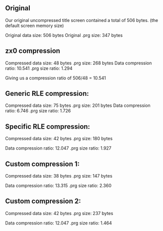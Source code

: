 Original 
-- 

Our original uncompressed title screen contained a total of 506 bytes. (the default screen memory size)

Original data size:     506 bytes
Original .prg size:     347 bytes


zx0 compression 
--

Compressed data size:   48 bytes
.prg size:              268 bytes
Data compression ratio: 10.541
.prg size ratio:        1.294

Giving us a compression ratio of 506/48 = 10.541

Generic RLE compression:
--

Compressed data size:   75 bytes
.prg size:              201 bytes
Data compression ratio: 6.746
.prg size ratio:        1.726

Specific RLE compression:
--

Compressed data size:   42 bytes
.prg size:              180 bytes

Data compression ratio: 12.047
.prg size ratio:        1.927

Custom compression 1:
--

Compressed data size:   38 bytes 
.prg size:              147 bytes

Data compression ratio: 13.315
.prg size ratio:        2.360
 
Custom compression 2:
--

Compressed data size:   42 bytes
.prg size:              237 bytes

Data compression ratio: 12.047
.prg size ratio:        1.464
